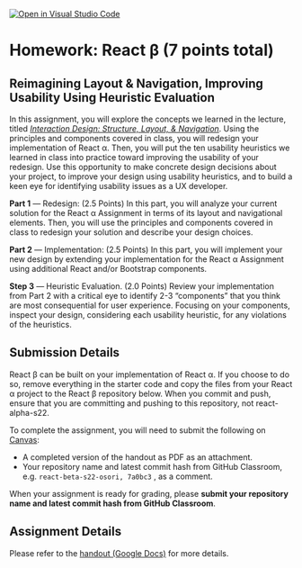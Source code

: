 [![Open in Visual Studio Code](https://classroom.github.com/assets/open-in-vscode-f059dc9a6f8d3a56e377f745f24479a46679e63a5d9fe6f495e02850cd0d8118.svg)](https://classroom.github.com/online_ide?assignment_repo_id=7302757&assignment_repo_type=AssignmentRepo)
# Homework: React β (7 points total)

## Reimagining Layout & Navigation, Improving Usability Using Heuristic Evaluation

In this assignment, you will explore the concepts we learned in the lecture, titled *[Interaction Design: Structure, Layout, & Navigation](https://cs571.github.io/Spring22/lectures/06-Design-Interaction-Design.pdf)*. Using the principles and components covered in class, you will redesign your implementation of React α. Then, you will put the ten usability heuristics we learned in class into practice toward improving the usability of your redesign. Use this opportunity to make concrete design decisions about your project, to improve your design using usability heuristics, and to build a keen eye for identifying usability issues as a UX developer.

**Part 1** — Redesign: (2.5 Points) In this part, you will analyze your current solution for the React α Assignment in terms of its layout and navigational elements. Then, you will use the principles and components covered in class to redesign your solution and describe your design choices. 

**Part 2** — Implementation: (2.5 Points) In this part, you will implement your new design by extending your implementation for the React α Assignment using additional React and/or Bootstrap components.

**Step 3** — Heuristic Evaluation. (2.0 Points) Review your implementation from Part 2 with a critical eye to identify 2-3  “components” that you think are most consequential for user experience. Focusing on your components, inspect your design, considering each usability heuristic, for any violations of the heuristics.

 
## Submission Details

React β can be built on your implementation of React α. If you choose to do so, remove everything in the starter code and copy the files from your React α project to the React β repository below. When you commit and push, ensure that you are committing and pushing to this repository, not react-alpha-s22.

To complete the assignment, you will need to submit the following on [Canvas](https://canvas.wisc.edu/courses/295709/assignments/1516940):

- A completed version of the handout as PDF as an attachment.
- Your repository name and latest commit hash from GitHub Classroom, e.g. `react-beta-s22-osori, 7a0bc3` , as a comment.


When your assignment is ready for grading, please **submit your repository name and latest commit hash from GitHub Classroom**.

## Assignment Details

Please refer to the [handout (Google Docs)](https://docs.google.com/document/d/1BmyItBlB9pXkmW5pmxDiB5vz146SiJSO3BBFzJMOHlg/edit?usp=sharing)
 for more details.
